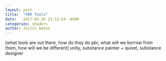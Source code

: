 ```yaml
---
layout: post
title:  "PBR Tools"
date:   2017-05-26 21:12:54 -0500
categories: shaders
author: Justin Bakse
---
```


[what tools are out there, how do they do pbr, what will we borrow from them, how will we be different]
unity, substance painter + quixel, substance designer
